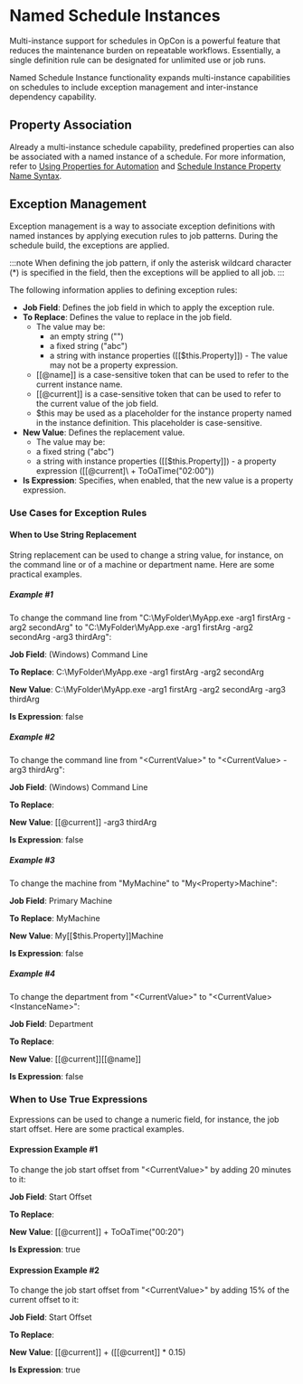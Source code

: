 # Named Schedule Instances

Multi-instance support for schedules in OpCon is a powerful feature that reduces the maintenance burden on repeatable workflows. Essentially, a single definition rule can be designated for unlimited use or job runs.

Named Schedule Instance functionality expands multi-instance capabilities on schedules to include exception management and inter-instance dependency capability.

## Property Association

Already a multi-instance schedule capability, predefined properties can also be associated with a named instance of a schedule. For more information, refer to [Using Properties for Automation](../objects/using-properties.md) and [Schedule Instance Property Name Syntax](../objects/using-properties.md#schedule).

## Exception Management

Exception management is a way to associate exception definitions with named instances by applying execution rules to job patterns. During the schedule build, the exceptions are applied.

:::note
When defining the job pattern, if only the asterisk wildcard character (\*) is specified in the field, then the exceptions will be applied to all job.
:::

The following information applies to defining exception rules:

- **Job Field**: Defines the job field in which to apply the exception rule.
- **To Replace**: Defines the value to replace in the job field.
  - The value may be:
    - an empty string (\"\")
    - a fixed string (\"abc\")
    - a string with instance properties (\[\[\$this.Property\]\]) -   The value may not be a property expression.
  - \[\[\@name\]\] is a case-sensitive token that can be used to     refer to the current instance name.
  - \[\[\@current\]\] is a case-sensitive token that can be used     to refer to the current value of the job field.
  - $this may be used as a placeholder for the instance property named in the instance definition. This placeholder is case-sensitive.
- **New Value**: Defines the replacement value.
  - The value may be:
  - a fixed string ("abc")
  - a string with instance properties (\[\[\$this.Property\]\])     -   a property expression (\[\[\@current\]\ + ToOaTime("02:00"))
- **Is Expression**: Specifies, when enabled, that the new value is a property expression.

### Use Cases for Exception Rules

#### When to Use String Replacement

String replacement can be used to change a string value, for instance, on the command line or of a machine or department name. Here are some practical examples.

##### Example \#1

To change the command line from "C:\\MyFolder\\MyApp.exe -arg1 firstArg -arg2 secondArg" to "C:\\MyFolder\\MyApp.exe -arg1 firstArg -arg2 secondArg -arg3 thirdArg":

**Job Field**: (Windows) Command Line

**To Replace**: C:\\MyFolder\\MyApp.exe -arg1 firstArg -arg2 secondArg

**New Value**: C:\\MyFolder\\MyApp.exe -arg1 firstArg -arg2 secondArg -arg3 thirdArg

**Is Expression**: false

##### Example \#2

To change the command line from "\<CurrentValue\>" to "\<CurrentValue\> -arg3 thirdArg":

**Job Field**: (Windows) Command Line

**To Replace**:

**New Value**: \[\[\@current\]\] -arg3 thirdArg

**Is Expression**: false

##### Example \#3

To change the machine from "MyMachine" to "My\<Property\>Machine":

**Job Field**: Primary Machine

**To Replace**: MyMachine

**New Value**: My\[\[\$this.Property\]\]Machine

**Is Expression**: false

##### Example \#4

To change the department from "\<CurrentValue\>" to "\<CurrentValue\>\<InstanceName\>":

**Job Field**: Department

**To Replace**:

**New Value**: \[\[\@current\]\]\[\[\@name\]\]

**Is Expression**: false

### When to Use True Expressions

Expressions can be used to change a numeric field, for instance, the job start offset. Here are some practical examples.

#### Expression Example \#1

To change the job start offset from "\<CurrentValue\>" by adding 20 minutes to it:

**Job Field**: Start Offset

**To Replace**:

**New Value**: \[\[\@current\]\] + ToOaTime("00:20")

**Is Expression**: true

#### Expression Example \#2

To change the job start offset from "\<CurrentValue\>" by adding 15% of the current offset to it:

**Job Field**: Start Offset

**To Replace**:

**New Value**: \[\[\@current\]\] + (\[\[\@current\]\] \* 0.15)

**Is Expression**: true
